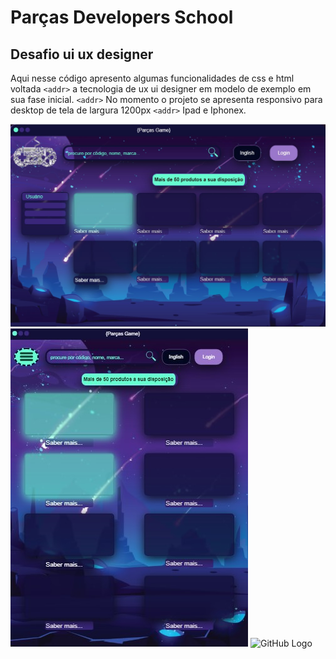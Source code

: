 # **__Parças Developers School__**

## Desafio ui ux designer

Aqui nesse código apresento algumas funcionalidades de css e html voltada `<addr>`
a tecnologia de ux ui designer em modelo de exemplo em sua fase inicial. `<addr>`
No momento o projeto se apresenta responsivo para desktop de tela de largura 1200px `<addr>`
Ipad e Iphonex.

![GitHub Logo](img1.jpg)
![GitHub Logo](img2.jpg)
![GitHub Logo](img3.jpg)

